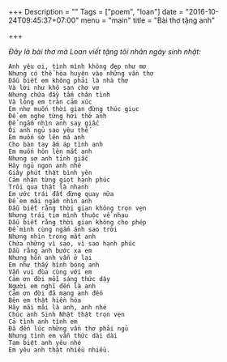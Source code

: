 +++
Description = ""
Tags = ["poem", "loan"]
date = "2016-10-24T09:45:37+07:00"
menu = "main"
title = "Bài thơ tặng anh"

+++

_Đây là bài thơ mà Loan viết tặng tôi nhân ngày sinh nhật:_


	Anh yêu ơi, tình mình không đẹp như mơ
	Nhưng có thể hòa huyện vào những vần thơ
	Dẫu biết em không phải là nhà thơ
	Và lời như khô sạn chơ vơ
	Nhưng chứa đầy tấm chân tình
	Và lòng em tràn cảm xúc
	Em như muốn thời gian đừng thúc giục
	Để em nghe từng hơi thở anh
	Để ngắm nhìn anh say giấc
	Ôi anh ngủ sao yêu thế
	Em muốn sờ lên má anh
	Cho bàn tay ấm áp tình anh
	Em muốn hôn lên mắt anh
	Nhưng sợ anh tỉnh giấc
	Hãy ngủ ngon anh nhé
	Giây phút thật bình yên
	Cảm nhận từng giọt hạnh phúc
	Trôi qua thật là nhanh
	Em ước trái đất đừng quay nữa
	Để em mãi ngắm nhìn anh
	Dẫu biết rằng thời gian không trọn vẹn
	Nhưng trái tim mình thuộc về nhau
	Dẫu biết rằng thời gian không cho phép
	Để mình cùng ngắm ánh sao trời
	Nhưng nhìn trong mắt anh
	Chứa những vì sao, vì sao hạnh phúc
	Dẫu rằng anh bước xa em
	Nhưng hồn anh vẫn ở lại
	Em như thấy hình bóng anh
	Vẫn vui đùa cùng với em
	Cảm ơn đời mỗi sáng thức dậy
	Người em nghĩ đến là anh
	Cảm ơn đời đã mang anh đến
	Bên em thật hiền hòa
	Hãy mãi mãi là anh, anh nhé
	Chúc anh Sinh Nhật thật trọn vẹn
	Cả tình anh tình em
	Đã đến lúc những vần thơ phải ngủ
	Nhưng tình em vẫn thức dài dài
	Tạm biệt anh yêu nhé
	Em yêu anh thật nhiều nhiều.
